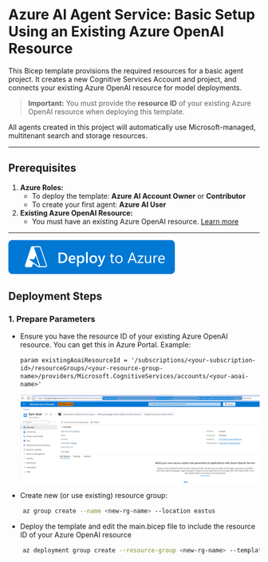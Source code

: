 # Azure AI Agent Service: Basic Setup Using an Existing Azure OpenAI Resource

This Bicep template provisions the required resources for a basic agent project. It creates a new Cognitive Services Account and project, and connects your existing Azure OpenAI resource for model deployments.

> **Important:** You must provide the **resource ID** of your existing Azure OpenAI resource when deploying this template.

All agents created in this project will automatically use Microsoft-managed, multitenant search and storage resources.

---

## Prerequisites

1. **Azure Roles:**
   - To deploy the template: **Azure AI Account Owner** or **Contributor**
   - To create your first agent: **Azure AI User** 
2. **Existing Azure OpenAI Resource:**
   - You must have an existing Azure OpenAI resource. [Learn more](https://learn.microsoft.com/azure/ai-services/openai/overview)
---

[![Deploy To Azure](https://raw.githubusercontent.com/Azure/azure-quickstart-templates/master/1-CONTRIBUTION-GUIDE/images/deploytoazure.svg?sanitize=true)](https://portal.azure.com/#create/Microsoft.Template/uri/https%3A%2F%2Fraw.githubusercontent.com%2Fazure-ai-foundry%2Ffoundry-samples%2Frefs%2Fheads%2Fmain%2Fsamples%2Fmicrosoft%2Finfrastructure-setup%2F42-basic-agent-setup-use-existing-azureopenai%2Fmain.json)

## Deployment Steps

### 1. Prepare Parameters

- Ensure you have the resource ID of your existing Azure OpenAI resource. You can get this in Azure Portal. Example:
  ```bicep
  param existingAoaiResourceId = '/subscriptions/<your-subscription-id>/resourceGroups/<your-resource-group-name>/providers/Microsoft.CognitiveServices/accounts/<your-aoai-name>'
  ```
  ![Azure BYO Example](./azurebyo.PNG)


* Create new (or use existing) resource group:

```bash
    az group create --name <new-rg-name> --location eastus
```

* Deploy the template and edit the main.bicep file to include the resource ID of your Azure OpenAI resource

```bash
    az deployment group create --resource-group <new-rg-name> --template-file main.bicep
```
